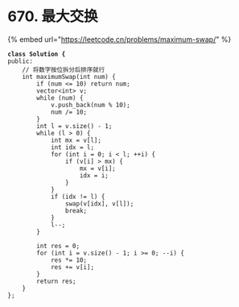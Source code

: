# 670. 最大交换

{% embed url="https://leetcode.cn/problems/maximum-swap/" %}

<pre class="language-cpp"><code class="lang-cpp"><strong>class Solution {
</strong>public:
    // 将数字按位拆分后排序就行
    int maximumSwap(int num) {
        if (num &#x3C;= 10) return num;
        vector&#x3C;int> v;
        while (num) {
            v.push_back(num % 10);
            num /= 10;
        }
        int l = v.size() - 1;
        while (l > 0) {
            int mx = v[l];
            int idx = l;
            for (int i = 0; i &#x3C; l; ++i) {
                if (v[i] > mx) {
                    mx = v[i];
                    idx = i;
                }
            }
            if (idx != l) {
                swap(v[idx], v[l]);
                break;
            } 
            l--;
        }

        int res = 0;
        for (int i = v.size() - 1; i >= 0; --i) {
            res *= 10;
            res += v[i];
        }
        return res;
    }
};</code></pre>
